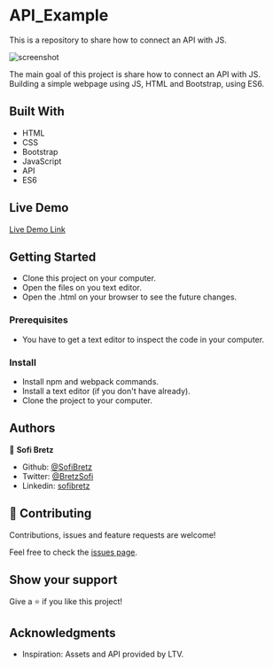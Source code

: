 # API_Example
This is a repository to share how to connect an API with JS. 

![screenshot](https://i.imgur.com/bptBhFj.png)

The main goal of this project is share how to connect an API with JS. Building a simple webpage using JS, HTML and Bootstrap, using ES6.

## Built With

- HTML
- CSS
- Bootstrap
- JavaScript
- API
- ES6

## Live Demo

[Live Demo Link](https://stoic-volhard-5b399b.netlify.app/)

## Getting Started

- Clone this project on your computer.
- Open the files on you text editor.
- Open the .html on your browser to see the future changes.

### Prerequisites

- You have to get a text editor to inspect the code in your computer.

### Install

- Install npm and webpack commands.
- Install a text editor (if you don't have already).
- Clone the project to your computer.

## Authors

👤 **Sofi Bretz**

- Github: [@SofiBretz](https://github.com/SofiBretz)
- Twitter: [@BretzSofi](https://twitter.com/BretzSofi)
- Linkedin: [sofibretz](https://www.linkedin.com/in/sofibretz/)

## 🤝 Contributing

Contributions, issues and feature requests are welcome!

Feel free to check the [issues page](issues/).

## Show your support

Give a ⭐️ if you like this project!

## Acknowledgments

- Inspiration: Assets and API provided by LTV.
